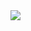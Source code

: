 <img src="https://github-readme-stats.vercel.app/api?username=Pareek-Pawan&&show_icons=true&title_color=DA70D6&icon_color=DA70D6&text_color=000000&bg_color=#FFFFFF">
